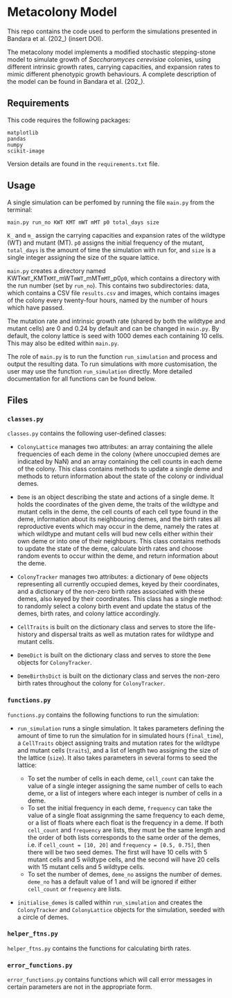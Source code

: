 # Metacolony Model
This repo contains the code used to perform the simulations presented in Bandara et al. (202_) (insert DOI). 

The metacolony model implements a modified stochastic stepping-stone model to simulate growth of *Saccharomyces cerevisiae* colonies, using different intrinsic growth rates, carrying capacities, and expansion rates to mimic different phenotypic growth behaviours. A complete description of the model can be found in Bandara et al. (202_). 

## Requirements

This code requires the following packages:

    matplotlib
    pandas
    numpy
    scikit-image

Version details are found in the `requirements.txt` file.

## Usage

A single simulation can be perfomed by running the file `main.py` from the terminal:

    main.py run_no KWT KMT mWT mMT p0 total_days size

`K_` and `m_` assign the carrying capacities and expansion rates of the wildtype (WT) and mutant (MT). `p0` assigns the initial frequency of the mutant, `total_days` is the amount of time the simulation with run for, and `size` is a single integer assigning the size of the square lattice. 

`main.py` creates a directory named KWT`KWT`_KMT`KMT`_mWT`mWT`_mMT`mMT`_p0`p0`, which contains a directory with the run number (set by `run_no`). This contains two subdirectories: data, which contains a CSV file `results.csv` and images, which contains images of the colony every twenty-four hours, named by the number of hours which have passed. 

The mutation rate and intrinsic growth rate (shared by both the wildtype and mutant cells) are 0 and 0.24 by default and can be changed in `main.py`. By default, the colony lattice is seed with 1000 demes each containing 10 cells. This may also be edited within `main.py`.

The role of `main.py` is to run the function `run_simulation` and process and output the resulting data. To run simulations with more customisation, the user may use the function `run_simulation` directly. More detailed documentation for all functions can be found below.

## Files

### `classes.py`

`classes.py` contains the following user-defined classes:

- `ColonyLattice` manages two attributes: an array containing the allele frequencies of each deme in the colony (where unoccupied demes are indicated by NaN) and an array containing the cell counts in each deme of the colony. This class contains methods to update a single deme and methods to return information about the state of the colony or individual demes.

- `Deme` is an object describing the state and actions of a single deme. It holds the coordinates of the given deme, the traits of the wildtype and mutant cells in the deme, the cell counts of each cell type found in the deme, information about its neighbouring demes, and the birth rates all reproductive events which may occur in the deme, namely the rates at which wildtype and mutant cells will bud new cells either within their own deme or into one of their neighbours. This class contains methods to update the state of the deme, calculate birth rates and choose random events to occur within the deme, and return information about the deme.

- `ColonyTracker` manages two attributes: a dictionary of `Deme` objects representing all currently occupied demes, keyed by their coordinates, and a dictionary of the non-zero birth rates associated with these demes, also keyed by their coordinates. This class has a single method: to randomly select a colony birth event and update the status of the demes, birth rates, and colony lattice accordingly.

- `CellTraits` is built on the dictionary class and serves to store the life-history and dispersal traits as well as mutation rates for wildtype and mutant cells.

- `DemeDict` is built on the dictionary class and serves to store the `Deme` objects for `ColonyTracker`.

- `DemeBirthsDict` is built on the dictionary class and serves the non-zero birth rates throughout the colony for `ColonyTracker`.

### `functions.py`

`functions.py` contains the following functions to run the simulation:

- `run_simulation` runs a single simulation. It takes parameters defining the amount of time to run the simulation for in simulated hours (`final_time`), a `CellTraits` object assigning traits and mutation rates for the wildtype and mutant cells (`traits`), and a list of length two assigning the size of the lattice (`size`). It also takes parameters in several forms to seed the lattice:
    - To set the number of cells in each deme, `cell_count` can take the value of a single integer assigning the same number of cells to each deme, or a list of integers where each integer is number of cells in a deme.
    - To set the initial frequency in each deme, `frequency` can take the value of a single float assignming the same frequency to each deme, or a list of floats where each float is the frequency in a deme. If both `cell_count` and `frequency` are lists, they must be the same length and the order of both lists corresponds to the same order of the demes, i.e. if `cell_count = [10, 20]` and `frequency = [0.5, 0.75]`, then there will be two seed demes. The first will have 10 cells with 5 mutant cells and 5 wildtype cells, and the second will have 20 cells with 15 mutant cells and 5 wildtype cells.
    - To set the number of demes, `deme_no` assigns the number of demes. `deme_no` has a default value of 1 and will be ignored if either `cell_count` or `frequency` are lists.

- `initialise_demes` is called within `run_simulation` and creates the `ColonyTracker` and `ColonyLattice` objects for the simulation, seeded with a circle of demes. 

### `helper_ftns.py`

`helper_ftns.py` contains the functions for calculating birth rates.

### `error_functions.py`

`error_functions.py` contains functions which will call error messages in certain parameters are not in the appropriate form.
